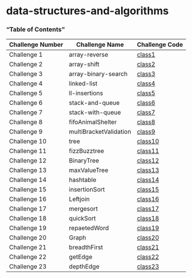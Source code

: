 # data-structures-and-algorithms

### “Table of Contents”

Challenge Number | Challenge Name | Challenge Code 
-----------------|----------------|---------------
Challenge 1      | array-reverse  | [class1](https://github.com/AhmedAbuSamaan-401-advanced-javascript/data-structures-and-algorithms/tree/master/arrayReverse)
Challenge 2      | array-shift    | [class2](https://github.com/AhmedAbuSamaan-401-advanced-javascript/data-structures-and-algorithms/tree/master/arrayShift)
Challenge 3      | array-binary-search    | [class3](https://github.com/AhmedAbuSamaan-401-advanced-javascript/data-structures-and-algorithms/tree/master/arrayBinarySearch)
Challenge 4      | linked-list   | [class4](https://github.com/AhmedAbuSamaan-401-advanced-javascript/data-structures-and-algorithms/tree/master/Data-Structures)
Challenge 5      | ll-insertions   | [class5](https://github.com/AhmedAbuSamaan-401-advanced-javascript/data-structures-and-algorithms/tree/master/Data-Structures)
Challenge 6      | stack-and-queue   | [class6](https://github.com/AhmedAbuSamaan-401-advanced-javascript/data-structures-and-algorithms/tree/master/stacksAndQueues)
Challenge 7      | stack-with-queue   | [class7](https://github.com/AhmedAbuSamaan-401-advanced-javascript/data-structures-and-algorithms/tree/master/queueWithStacks)
Challenge 8      | fifoAnimalShelter  | [class8](https://github.com/AhmedAbuSamaan-401-advanced-javascript/data-structures-and-algorithms/tree/master/fifoAnimalShelter)
Challenge 9      | multiBracketValidation  | [class9](https://github.com/AhmedAbuSamaan-401-advanced-javascript/data-structures-and-algorithms/tree/master/multiBracketValidation)
Challenge 10      | tree  | [class10](https://github.com/AhmedAbuSamaan-401-advanced-javascript/data-structures-and-algorithms/tree/master/tree)
Challenge 11      | fizzBuzztree  | [class11](https://github.com/AhmedAbuSamaan-401-advanced-javascript/data-structures-and-algorithms/tree/master/fizzBuzzTree)
Challenge 12      | BinaryTree  | [class12](https://github.com/AhmedAbuSamaan-401-advanced-javascript/data-structures-and-algorithms/tree/master/tree)
Challenge 13      | maxValueTree  | [class13](https://github.com/AhmedAbuSamaan-401-advanced-javascript/data-structures-and-algorithms/tree/master/tree)
Challenge 14      | hashtable  | [class14](https://github.com/AhmedAbuSamaan-401-advanced-javascript/data-structures-and-algorithms/tree/master/hashtable)
Challenge 15      | insertionSort  | [class15](https://github.com/AhmedAbuSamaan-401-advanced-javascript/data-structures-and-algorithms/tree/master/insertionSort)
Challenge 16      | Leftjoin  | [class16](https://github.com/AhmedAbuSamaan-401-advanced-javascript/data-structures-and-algorithms/tree/master/LeftJoin)
Challenge 17      | mergesort  | [class17](https://github.com/AhmedAbuSamaan-401-advanced-javascript/data-structures-and-algorithms/tree/master/MergeSort)
Challenge 18      | quickSort  | [class18](https://github.com/AhmedAbuSamaan-401-advanced-javascript/data-structures-and-algorithms/tree/master/quickSort)
Challenge 19      | repaetedWord  | [class19](https://github.com/AhmedAbuSamaan-401-advanced-javascript/data-structures-and-algorithms/tree/master/repeatedWord)
Challenge 20      | Graph  | [class20](https://github.com/AhmedAbuSamaan-401-advanced-javascript/data-structures-and-algorithms/tree/master/graph)
Challenge 21      | breadthFirst  | [class21](https://github.com/AhmedAbuSamaan-401-advanced-javascript/data-structures-and-algorithms/tree/master/breadthFirst)
Challenge 22      | getEdge  | [class22](https://github.com/AhmedAbuSamaan-401-advanced-javascript/data-structures-and-algorithms/tree/master/getEdge)
Challenge 23      | depthEdge  | [class23](https://github.com/AhmedAbuSamaan-401-advanced-javascript/data-structures-and-algorithms/tree/master/depthFirst)



